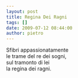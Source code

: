 ```yaml
---
layout: post
title: Regina Dei Ragni
tags: []
date: 2009-07-12 08:44:00
author: pietro
---
```

Sfibri appassionatamente<br/>le trame del re dei sogni,<br/>sul tramonto di lei<br/>la regina dei ragni.
